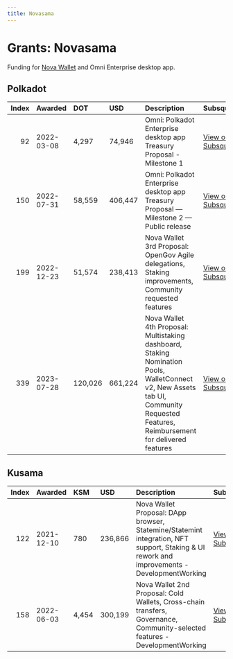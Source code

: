 ```yaml
---
title: Novasama
---
```

# Grants: Novasama

Funding for [Nova Wallet](/tools/wallets/nova-wallet) and Omni Enterprise desktop app.

## Polkadot

|   Index | Awarded    | DOT     | USD     | Description                                                                                                                                                                         | Subsquare                                                                | Polkassembly                                                          |
|--------:|:-----------|:--------|:--------|:------------------------------------------------------------------------------------------------------------------------------------------------------------------------------------|:-------------------------------------------------------------------------|:----------------------------------------------------------------------|
|      92 | 2022-03-08 | 4,297   | 74,946  | Omni: Polkadot Enterprise desktop app Treasury Proposal - Milestone 1                                                                                                               | [View on Subsquare](https://polkadot.subsquare.io/treasury/proposal/92)  | [View on Polkassembly](https://polkadot.polkassembly.io/treasury/92)  |
|     150 | 2022-07-31 | 58,559  | 406,447 | Omni: Polkadot Enterprise desktop app Treasury Proposal — Milestone 2 — Public release                                                                                              | [View on Subsquare](https://polkadot.subsquare.io/treasury/proposal/150) | [View on Polkassembly](https://polkadot.polkassembly.io/treasury/150) |
|     199 | 2022-12-23 | 51,574  | 238,413 | Nova Wallet 3rd Proposal: OpenGov Agile delegations, Staking improvements, Community requested features                                                                             | [View on Subsquare](https://polkadot.subsquare.io/treasury/proposal/199) | [View on Polkassembly](https://polkadot.polkassembly.io/treasury/199) |
|     339 | 2023-07-28 | 120,026 | 661,224 | Nova Wallet 4th Proposal: Multistaking dashboard, Staking Nomination Pools, WalletConnect v2, New Assets tab UI, Community Requested Features, Reimbursement for delivered features | [View on Subsquare](https://polkadot.subsquare.io/treasury/proposal/339) | [View on Polkassembly](https://polkadot.polkassembly.io/treasury/339) |

## Kusama

|   Index | Awarded    | KSM   | USD     | Description                                                                                                                                 | Subsquare                                                              | Polkassembly                                                        |
|--------:|:-----------|:------|:--------|:--------------------------------------------------------------------------------------------------------------------------------------------|:-----------------------------------------------------------------------|:--------------------------------------------------------------------|
|     122 | 2021-12-10 | 780   | 236,866 | Nova Wallet Proposal: DApp browser, Statemine/Statemint integration, NFT support, Staking & UI rework and improvements - DevelopmentWorking | [View on Subsquare](https://kusama.subsquare.io/treasury/proposal/122) | [View on Polkassembly](https://kusama.polkassembly.io/treasury/122) |
|     158 | 2022-06-03 | 4,454 | 300,199 | Nova Wallet 2nd Proposal: Cold Wallets, Cross-chain transfers, Governance, Community-selected features - DevelopmentWorking                 | [View on Subsquare](https://kusama.subsquare.io/treasury/proposal/158) | [View on Polkassembly](https://kusama.polkassembly.io/treasury/158) |
